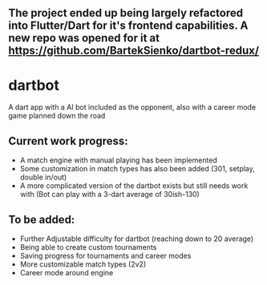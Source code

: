 ## The project ended up being largely refactored into Flutter/Dart for it's frontend capabilities. A new repo was opened for it at https://github.com/BartekSienko/dartbot-redux/





# dartbot
A dart app with a AI bot included as the opponent, also with a career mode game planned down the road


## Current work progress:
- A match engine with manual playing has been implemented
- Some customization in match types has also been added (301, setplay, double in/out)
- A more complicated version of the dartbot exists but still needs work with (Bot can play with a 3-dart average of 30ish-130)

## To be added:
- Further Adjustable difficulty for dartbot (reaching down to 20 average)
- Being able to create custom tournaments
- Saving progress for tournaments and career modes
- More customizable match types (2v2)
- Career mode around engine
  
